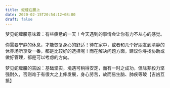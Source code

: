 ```yaml
---
title: 蛇缠在腰上
date: 2020-02-15T20:54:12+08:00
draft: false
---
```


梦见蛇缠腰意味着：有些疲惫的一天！今天遇到的事情会让你有力不从心的感觉。

你需要宁静的休息，才能恢复身心的舒适！待在家中，或者和几个好朋友到清静的休养场所享受一番，都是比较好的选择呢！而在解决问题方面，建议你寻找协助或做好管理，都是可以考虑的方向。

梦见蛇缠腰的吉凶：基础坚实，境遇可稍得安定，而有一时之成功，但除非毅力坚强耐久，否则难于有很大之上伸发展，身心劳苦，故而易生脑、肺疾等玻【吉凶互抵】